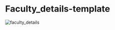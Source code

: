 # Faculty_details-template
![faculty_details](https://user-images.githubusercontent.com/116554682/197768053-cc819ab6-45bb-4107-bd15-ce176a66129b.png)
